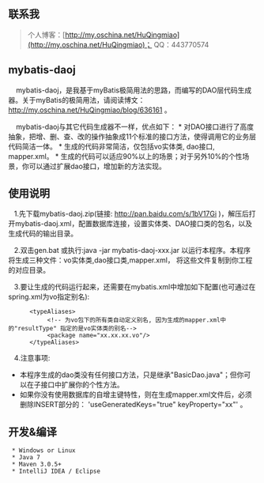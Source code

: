 ﻿## 联系我
> 个人博客：[http://my.oschina.net/HuQingmiao](http://my.oschina.net/HuQingmiao)；
> QQ：443770574


## mybatis-daoj
&nbsp;&nbsp;&nbsp;&nbsp;mybatis-daoj，是我基于myBatis极简用法的思路，而编写的DAO层代码生成器。关于myBatis的极简用法，请阅读博文：http://my.oschina.net/HuQingmiao/blog/636161 。

<p/>
&nbsp;&nbsp;&nbsp;&nbsp;mybatis-daoj与其它代码生成器不一样，优点如下：
* 对DAO接口进行了高度抽象，把增、删、查、改的操作抽象成11个标准的接口方法，使得调用它的业务层代码简洁一体。
* 生成的代码非常简洁，仅包括vo实体类, dao接口, mapper.xml。
* 生成的代码可以适应90%以上的场景；对于另外10%的个性场景，你可以通过扩展dao接口，增加新的方法实现。


## 使用说明
&nbsp;&nbsp;&nbsp;1.先下载mybatis-daoj.zip(链接: http://pan.baidu.com/s/1bV17Gi )，解压后打开mybatis-daoj.xml，配置数据库连接，设置实体类、DAO接口类的包名，以及生成代码的输出目录。

&nbsp;&nbsp;&nbsp;2.双击gen.bat 或执行:java -jar mybatis-daoj-xxx.jar 以运行本程序。本程序将生成三种文件：vo实体类,dao接口类,mapper.xml，
      将这些文件复制到你工程的对应目录。

&nbsp;&nbsp;&nbsp;3.要让生成的代码运行起来，还需要在mybatis.xml中增加如下配置(也可通过在spring.xml为vo指定别名):
``` 
      <typeAliases>
           <!-- 为vo包下的所有类自动定义别名, 因为生成的mapper.xml中的"resultType" 指定的是vo实体类的别名-->
           <package name="xx.xx.xx.vo"/>
      </typeAliases>
``` 

&nbsp;&nbsp;&nbsp;4.注意事项:
* 本程序生成的dao类没有任何接口方法，只是继承"BasicDao.java"；但你可以在子接口中扩展你的个性方法。
* 如果你没有使用数据库的自增主键特性，则在生成mapper.xml文件后，必须删除INSERT部分的：
                                                           'useGeneratedKeys="true" keyProperty="xx"' 。


## 开发&编译
     * Windows or Linux
     * Java 7
     * Maven 3.0.5+
     * IntelliJ IDEA / Eclipse


